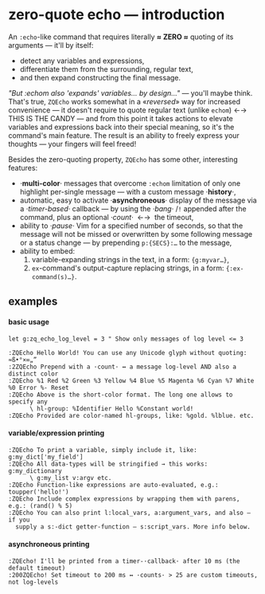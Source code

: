 # zero-quote echo — introduction

An `:echo`-like command that requires literally **≈ ZERO ≈** quoting of its
arguments — it'll by itself:
- detect any variables and expressions,
- differentiate them from the surrounding, regular text,
- and then expand constructing the final message.

*"But :echom also 'expands' variables… by design…"* — you'll maybe think.
That's true, `ZQEcho` works somewhat in a «*reversed*» way for increased
convenience — it doesn't require to quote regular text (unlike `echom`) ←→ THIS
IS THE CANDY — and from this point it takes actions to elevate variables and
expressions back into their special meaning, so it's the command's main
feature. The result is an ability to freely express your thoughts — your
fingers will feel freed!

Besides the zero-quoting property, `ZQEcho` has some other, interesting
features:

- ·**multi-color**· messages that overcome `:echom` limitation of only one
  highlight per-single message — with a custom message ·**history**·,
- automatic, easy to activate ·**asynchroneous**· display of the message via a
  *·timer-based·* callback — by using the *·bang·* /`!` appended after the
  command, plus an optional *·count·* &nbsp;←→&nbsp; the timeout,
- ability to *·pause·* Vim for a specified number of seconds, so that the
  message will not be missed or overwritten by some following message or a
  status change — by prepending `p:{SECS}:…` to the message,
- ability to embed:
    1. variable-expanding strings in the text, in a form: `{g:myvar…}`,
    2. `ex`-command's output-capture replacing strings, in a form:
       `{:ex-command(s)…}`.

## examples

#### basic usage

```
let g:zq_echo_log_level = 3 " Show only messages of log level <= 3

:ZQEcho Hello World! You can use any Unicode glyph without quoting: ≈ß•°×∞„”
:2ZQEcho Prepend with a ·count· ↔ a message log-level AND also a distinct color
:ZQEcho %1 Red %2 Green %3 Yellow %4 Blue %5 Magenta %6 Cyan %7 White %0 Error %- Reset
:ZQEcho Above is the short-color format. The long one allows to specify any
      \ hl-group: %Identifier Hello %Constant world!
:ZQEcho Provided are color-named hl-groups, like: %gold. %lblue. etc.
```

#### variable/expression printing

```
:ZQEcho To print a variable, simply include it, like: g:my_dict['my_field']
:ZQEcho All data-types will be stringified → this works: g:my_dictionary
      \ g:my_list v:argv etc.
:ZQEcho Function-like expressions are auto-evaluated, e.g.: toupper('hello!')
:ZQEcho Include complex expressions by wrapping them with parens, e.g.: (rand() % 5)
:ZQEcho You can also print l:local_vars, a:argument_vars, and also — if you
  supply a s:-dict getter-function — s:script_vars. More info below.
```

#### asynchroneous printing

```
:ZQEcho! I'll be printed from a timer-·callback· after 10 ms (the default timeout)
:200ZQEcho! Set timeout to 200 ms ↔ ·counts· > 25 are custom timeouts, not log-levels
```
